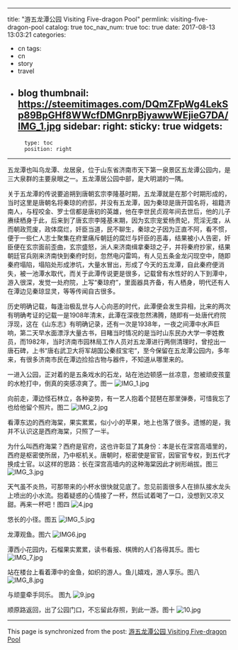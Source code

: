 
---
title: "游五龙潭公园 Visiting Five-dragon Pool"
permlink: visiting-five-dragon-pool
catalog: true
toc_nav_num: true
toc: true
date: 2017-08-13 13:03:21
categories:
- cn
tags:
- cn
- story
- travel
- blog
thumbnail: https://steemitimages.com/DQmZFpWg4LekSp89BpGHf8WWcfDMGnrpBjyawwWEjieG7DA/IMG_1.jpg
sidebar:
    right:
        sticky: true
widgets:
    -
        type: toc
        position: right
---


五龙潭也叫乌龙潭、龙居泉，位于山东省济南市天下第一泉景区五龙谭公园内，是三大泉群的主要泉眼之一。五龙潭居公园中部，是大明湖的一隅。

关于五龙潭的传说要追朔到唐朝玄宗李隆基时期，五龙潭就是在那个时期形成的，当时这里是唐朝名将秦琼的府邸，并没有五龙潭，因为秦琼是唐开国名将，祖籍济南人，与程咬金、罗士信都是唐初的英雄，他在李世民贞观年间去世后，他的儿子赓续栖身于此，后来到了唐玄宗李隆基末期，因为玄宗宠爱杨贵妃，荒淫无度，从而朝政荒废，政体腐烂，奸臣当道，民不聊生，秦琼之子因为正直不阿，看不惯，便于一些仁人志士聚集在府里痛斥朝廷的腐烂与奸臣的恶毒，结果被小人告密，奸臣便在玄宗面前歪曲，玄宗盛怒，派人来济南缉拿秦琼之子，并将秦府抄家，结果朝廷官兵刚来济南快到秦府时刻，忽然电闪雷鸣，有人见五条金龙闪现空中，随即秦府塌陷，塌陷处形成渗坑，大量水冒出，形成了今天的五龙潭，自此秦府便消失，被一池潭水取代，而关于此潭传说更是很多，记载曾有水性好的人下到潭中，游入很深，发觉一处府院，上写“秦琼府”，里面器具齐备，有人栖身，明代还有人在潭边见秦琼显灵，等等传闻自古很多。

历史明确记载，每逢治极乱世与人心向恶的时代，此潭便会发生异相，比来的两次有明确考证的记载一是1908年清末，此潭在深夜忽然沸腾，随即有一处唐代府院浮现，这在《山东志》有明确记录，还有一次是1938年，一夜之间潭中水声巨响，第二天早水面漂浮大量古书，目睹当时情况的是当时山东民办大学一李姓教员，而1982年，当时济南市园林局工作人员对五龙潭进行两侧清理时，曾挖出一唐石碑，上书“唐右武卫大将军胡国公秦叔宝宅“，至今保留在五龙潭公园内，多年来，有很多济南市民在潭边捡拾古物与器件，不知道从哪里来的。

 一进入公园，正对着的是五条戏水的石龙，站在池边顿感一丝凉意，忽被顽皮孩童的水枪打中，倒真的突感凉爽了。图一
![IMG_1.jpg](https://steemitimages.com/DQmZFpWg4LekSp89BpGHf8WWcfDMGnrpBjyawwWEjieG7DA/IMG_1.jpg)

向前走，潭边怪石林立，各种姿势，有一艺人抱着个琵琶在那里弹奏，可惜我忘了也给他留个照片。图二
![IMG_2.jpg](https://steemitimages.com/DQmP583tc6oqJgm99MFK7FXsWbogFYSa7FMdAvngzAjAnFs/IMG_2.jpg)

看潭东边的西府海棠，果实累累，似小小的苹果，地上也落了很多。遗憾的是，我并不认识这是西府海棠，只照了一半。

为什么叫西府海棠？西府是官府，这也许彰显了其身份：本是长在深宫高墙里的，西府是枢密使所居，乃中枢机关。唐朝时，枢密使是宦官，因宦官专权，到五代才换成士官。以这样的思路：长在深宫高墙内的这种海棠因此才树形峭拔。图三
![IMG_3.jpg](https://steemitimages.com/DQmTuGeY9CmHuddKUF1yD3agaRqz1em8QvzC9YPXfGTf72B/IMG_3.jpg)

天气虽不炎热，可那带来的小杯水很快就见底了。忽见前面很多人在排队接水龙头上喷出的小水流。抱着疑惑的心情接了一杯，然后试着喝了一口，没想到又凉又甜。再来一杯吧！图四
![4.jpg](https://steemitimages.com/DQmbBAKxrDhWxBTdv2PRFjDfJYBdRaPwSRcE2Gu7qo6rn89/4.jpg)

悠长的小径。图五
![IMG_5.jpg](https://steemitimages.com/DQmNuMAJn9bSgyCDtPwXAMUNu2FQFPnzkegvtBRSQTweGHp/IMG_5.jpg)

龙潭观鱼。图六
![IMG6.jpg](https://steemitimages.com/DQmc9AbdQjm68DrQgr1Bi6XFr5GWbJLsyJfBpQ2uzp9yEbT/IMG6.jpg)

潭西小花园内，石榴果实累累，读书看报、棋牌的人们各得其乐。图七
![IMG_7.jpg](https://steemitimages.com/DQmZdJToQxVLdbZxeiedY4kYpZgef2tX8PigNkrn9m9RtFn/IMG_7.jpg)

站在楼台上看着潭中的金鱼，如织的游人。鱼儿嬉戏，游人享乐。图八
![IMG_8.jpg](https://steemitimages.com/DQmSP8AkDpgyfE9mnB8N37hAUvnbByjX1YJdKMgY5eW8Tjk/IMG_8.jpg)

与顽童牵手同乐。 图九
![9.jpg](https://steemitimages.com/DQmZ6tPChc3UkZxxbaZ9UyFhMB78bgwB344PsJebXXSTroz/9.jpg)

顺原路返回，出了公园门口，不忘留此存照，到此一游。图十
![10.jpg](https://steemitimages.com/DQmVprYB5qnLBd8svHoB7W3eyzU4vCzPs2FsZrhHJsSs2JS/10.jpg)

- - -

This page is synchronized from the post: [游五龙潭公园 Visiting Five-dragon Pool](https://steemit.com/@bring/visiting-five-dragon-pool)

